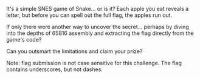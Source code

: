 It's a simple SNES game of Snake… or is it? Each apple you eat reveals a letter, but before you can spell out the full flag, the apples run out.

If only there were another way to uncover the secret… perhaps by diving into the depths of 65816 assembly and extracting the flag directly from the game's code?

Can you outsmart the limitations and claim your prize?

Note: flag submission is not case sensitive for this challenge. The flag contains underscores, but not dashes.
